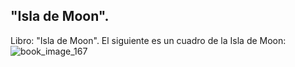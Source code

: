 ## "Isla de Moon".
Libro: "Isla de Moon".
El siguiente es un cuadro de la Isla de Moon:
![book_image_167](https://media.discordapp.net/attachments/1105643336989159555/1105647768380383272/167.jpg)